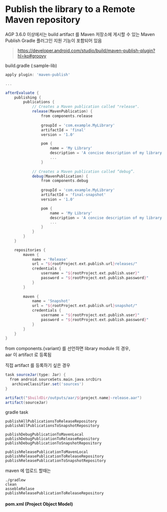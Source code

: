 

# Publish the library to a Remote Maven repository﻿

AGP 3.6.0 이상에서는 build artifact 를 Maven 저장소에 게시할 수 있는 Maven Publish Gradle 플러그인 지원 기능이 포함되어 있음
  
> https://developer.android.com/studio/build/maven-publish-plugin?hl=ko#groovy
   
build.gradle (:sample-lib)
```groovy 
apply plugin: 'maven-publish'

...

afterEvaluate {
    publishing {
        publications {
            // Creates a Maven publication called "release".
            release(MavenPublication) {
                from components.release
                
                groupId = 'com.example.MyLibrary'
                artifactId = 'final'
                version = '1.0'

				pom {  
					name = 'My Library'  
					description = 'A concise description of my library'
					...
	            }
            
            // Creates a Maven publication called “debug”.
            debug(MavenPublication) {
                from components.debug
                
                groupId = 'com.example.MyLibrary'
                artifactId = 'final-snapshot'
                version = '1.0'

				pom {  
					name = 'My Library'  
					description = 'A concise description of my library'
					...
	            }
            }
        }
    }

	repositories {  
		maven {  
			name = 'Release'  
			url = "${rootProject.ext.publish.url}releases/"  
			credentials {  
				username = "${rootProject.ext.publish.user}"  
				password = "${rootProject.ext.publish.password}"  
			}  
		}
		  
		maven {  
			name = 'Snapshot'  
			url = "${rootProject.ext.publish.url}snapshot/"  
			credentials {  
				username = "${rootProject.ext.publish.user}"  
				password = "${rootProject.ext.publish.password}"  
			}  
		}
	}
}
```
from components.{variant} 를 선언하면 library module 의 경우,  
aar 이 artifact 로 등록됨  
  
직접 artifact 를 등록하기 싶은 경우  
```groovy
task sourceJar(type: Jar) {  
  from android.sourceSets.main.java.srcDirs  
   archiveClassifier.set('sources')  
}

artifact("$buildDir/outputs/aar/${project.name}-release.aar")  
artifact(sourceJar)
```

gradle task
```
publishAllPublicationsToReleaseRepository
publishAllPublicationsToSnapshotRepository

publishDebugPublicationToMavenLocal
publishDebugPublicationToReleaseRepository
publishDebugPublicationToSnapshotRepository

publishReleasePublicationToMavenLocal
publishReleasePublicationToReleaseRepository
publishReleasePublicationToSnapshotRepository
```

maven 에 업로드 할때는
```
./gradlew
clean
assebleRelase
publishReleasePublicationToReleaseRepository
```

#### pom.xml  (Project Object Model)
<!--stackedit_data:
eyJoaXN0b3J5IjpbLTE3NTQ0MzIyNTUsLTcwMzEyMzM2NCw3NT
E3NTg2MDMsLTE2NDk1NTk0OTksLTIwNjgyODM0MTZdfQ==
-->